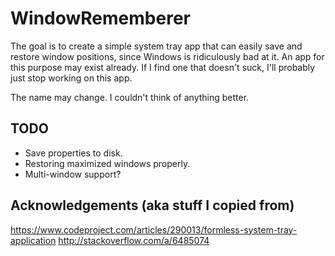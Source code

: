# WindowRememberer

The goal is to create a simple system tray app that can easily save and restore window positions, since Windows is ridiculously bad at it. An app for this purpose may exist already. If I find one that doesn't suck, I'll probably just stop working on this app.

The name may change. I couldn't think of anything better.

## TODO

- Save properties to disk.
- Restoring maximized windows properly.
- Multi-window support?

## Acknowledgements (aka stuff I copied from)

https://www.codeproject.com/articles/290013/formless-system-tray-application
http://stackoverflow.com/a/6485074
